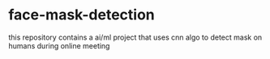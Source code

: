 # face-mask-detection
this repository contains a ai/ml project that uses cnn algo to detect mask on humans during online meeting
